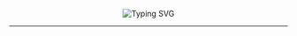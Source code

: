 <div align="center">

![Typing SVG](https://readme-typing-svg.herokuapp.com?font=Fira+Code&weight=200&size=25&pause=3000&color=FFFFFF&center=true&width=500&lines=👋-My+name+is+Daniel)

<hr />
</div>

<div align="center">
  
</div>
